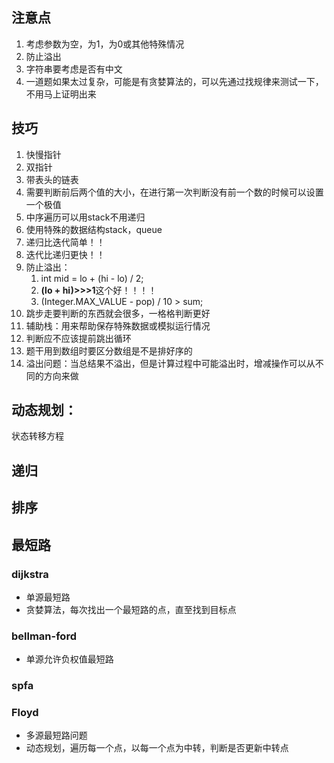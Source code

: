 ## 注意点

1. 考虑参数为空，为1，为0或其他特殊情况
2. 防止溢出
3. 字符串要考虑是否有中文
4. 一道题如果太过复杂，可能是有贪婪算法的，可以先通过找规律来测试一下，不用马上证明出来

## 技巧

1. 快慢指针
2. 双指针
3. 带表头的链表
4. 需要判断前后两个值的大小，在进行第一次判断没有前一个数的时候可以设置一个极值
5. 中序遍历可以用stack不用递归
6. 使用特殊的数据结构stack，queue
7. 递归比迭代简单！！
8. 迭代比递归更快！！
9. 防止溢出：
   1. int mid = lo + (hi - lo) / 2;
   2. **(lo + hi)>>>1**这个好！！！！
   3. (Integer.MAX_VALUE - pop) / 10  > sum;
10. 跳步走要判断的东西就会很多，一格格判断更好
11. 辅助栈：用来帮助保存特殊数据或模拟运行情况
12. 判断应不应该提前跳出循环
13. 题干用到数组时要区分数组是不是排好序的
14. 溢出问题：当总结果不溢出，但是计算过程中可能溢出时，增减操作可以从不同的方向来做

## 动态规划：

状态转移方程

## 递归



## 排序



## 最短路

### dijkstra

- 单源最短路
- 贪婪算法，每次找出一个最短路的点，直至找到目标点

### bellman-ford

- 单源允许负权值最短路

### spfa

### Floyd

- 多源最短路问题
- 动态规划，遍历每一个点，以每一个点为中转，判断是否更新中转点
